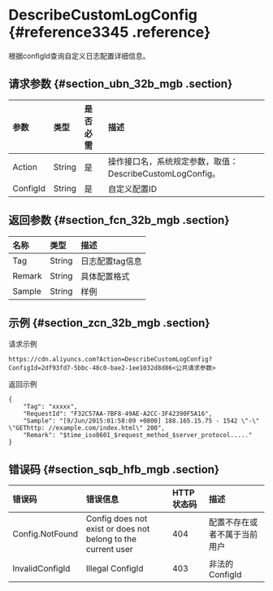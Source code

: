 # DescribeCustomLogConfig {#reference3345 .reference}

根据configId查询自定义日志配置详细信息。

## 请求参数 {#section_ubn_32b_mgb .section}

|参数|类型|是否必需|描述|
|:-|:-|:---|:-|
|Action|String|是|操作接口名，系统规定参数，取值：DescribeCustomLogConfig。|
|ConfigId|String|是|自定义配置ID|

## 返回参数 {#section_fcn_32b_mgb .section}

|名称|类型|描述|
|:-|:-|:-|
|Tag|String|日志配置tag信息|
|Remark|String|具体配置格式|
|Sample|String|样例|

## 示例 {#section_zcn_32b_mgb .section}

请求示例

```
https://cdn.aliyuncs.com?Action=DescribeCustomLogConfig?ConfigId=2df93fd7-5bbc-48c0-bae2-1ee1032d8d86<公共请求参数>
```

返回示例

```
{
    "Tag": "xxxxx",
    "RequestId": "F32C57AA-7BF8-49AE-A2CC-3F42390F5A16",
    "Sample": "[9/Jun/2015:01:58:09 +0800] 188.165.15.75 - 1542 \"-\" \"GEThttp: //example.com/index.html\" 200",
    "Remark": "$time_iso8601_$request_method_$server_protocol....."
}
```

## 错误码 {#section_sqb_hfb_mgb .section}

|错误码|错误信息|HTTP 状态码|描述|
|:--|:---|:-------|:-|
|Config.NotFound|Config does not exist or does not belong to the current user|404|配置不存在或者不属于当前用户|
|InvalidConfigId|Illegal ConfigId|403|非法的ConfigId|


